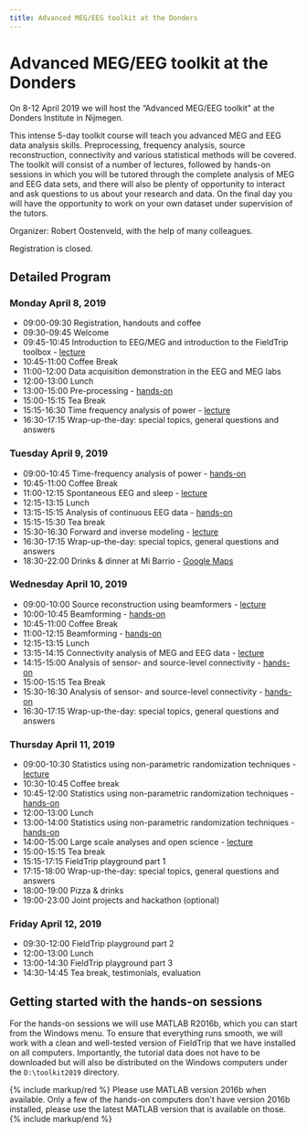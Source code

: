 ```yaml
---
title: Advanced MEG/EEG toolkit at the Donders
---
```


# Advanced MEG/EEG toolkit at the Donders

On 8-12 April 2019 we will host the “Advanced MEG/EEG toolkit” at the Donders Institute in Nijmegen.

This intense 5-day toolkit course will teach you advanced MEG and EEG data analysis skills. Preprocessing, frequency analysis, source reconstruction, connectivity and various statistical methods will be covered. The toolkit will consist of a number of lectures, followed by hands-on sessions in which you will be tutored through the complete analysis of MEG and EEG data sets, and there will also be plenty of opportunity to interact and ask questions to us about your research and data. On the final day you will have the opportunity to work on your own dataset under supervision of the tutors.

Organizer: Robert Oostenveld, with the help of many colleagues.

Registration is closed.

## Detailed Program

### Monday April 8, 2019

- 09:00-09:30 Registration, handouts and coffee
- 09:30-09:45 Welcome
- 09:45-10:45 Introduction to EEG/MEG and introduction to the FieldTrip toolbox - [lecture](/assets/pdf/workshop/toolkit2019/introduction.pdf)
- 10:45-11:00 Coffee Break
- 11:00-12:00 Data acquisition demonstration in the EEG and MEG labs
- 12:00-13:00 Lunch
- 13:00-15:00 Pre-processing - [hands-on](/tutorial/eventrelatedaveraging)
- 15:00-15:15 Tea Break
- 15:15-16:30 Time frequency analysis of power - [lecture](/assets/pdf/workshop/toolkit2019/frequency.pdf)
- 16:30-17:15 Wrap-up-the-day: special topics, general questions and answers

### Tuesday April 9, 2019

- 09:00-10:45 Time-frequency analysis of power - [hands-on](/tutorial/timefrequencyanalysis)
- 10:45-11:00 Coffee Break
- 11:00-12:15 Spontaneous EEG and sleep - [lecture](/assets/pdf/workshop/toolkit2019/sleep.pdf)
- 12:15-13:15 Lunch
- 13:15-15:15 Analysis of continuous EEG data - [hands-on](/tutorial/sleep)
- 15:15-15:30 Tea break
- 15:30-16:30 Forward and inverse modeling - [lecture](/assets/pdf/workshop/toolkit2019/forward_inverse.pdf)
- 16:30-17:15 Wrap-up-the-day: special topics, general questions and answers
- 18:30-22:00 Drinks & dinner at Mi Barrio - [Google Maps](https://goo.gl/maps/ZH9YuKnEZ3C2)

### Wednesday April 10, 2019

- 09:00-10:00 Source reconstruction using beamformers - [lecture](/assets/pdf/workshop/toolkit2019/beamformer.pdf)
- 10:00-10:45 Beamforming - [hands-on](/tutorial/beamformer)
- 10:45-11:00 Coffee Break
- 11:00-12:15 Beamforming - [hands-on](/tutorial/beamformer)
- 12:15-13:15 Lunch
- 13:15-14:15 Connectivity analysis of MEG and EEG data - [lecture](/assets/pdf/workshop/toolkit2019/connectivity.pdf)
- 14:15-15:00 Analysis of sensor- and source-level connectivity - [hands-on](/tutorial/connectivity)
- 15:00-15:15 Tea Break
- 15:30-16:30 Analysis of sensor- and source-level connectivity - [hands-on](/tutorial/connectivity)
- 16:30-17:15 Wrap-up-the-day: special topics, general questions and answers

### Thursday April 11, 2019

- 09:00-10:30 Statistics using non-parametric randomization techniques - [lecture](/assets/pdf/workshop/toolkit2019/statistics.pdf)
- 10:30-10:45 Coffee break
- 10:45-12:00 Statistics using non-parametric randomization techniques - [hands-on](/tutorial/cluster_permutation_timelock)
- 12:00-13:00 Lunch
- 13:00-14:00 Statistics using non-parametric randomization techniques - [hands-on](/tutorial/cluster_permutation_timelock)
- 14:00-15:00 Large scale analyses and open science - [lecture](/assets/pdf/workshop/toolkit2019/openscience.pdf)
- 15:00-15:15 Tea break
- 15:15-17:15 FieldTrip playground part 1
- 17:15-18:00 Wrap-up-the-day: special topics, general questions and answers
- 18:00-19:00 Pizza & drinks
- 19:00-23:00 Joint projects and hackathon (optional)

### Friday April 12, 2019

- 09:30-12:00 FieldTrip playground part 2
- 12:00-13:00 Lunch
- 13:00-14:30 FieldTrip playground part 3
- 14:30-14:45 Tea break, testimonials, evaluation

## Getting started with the hands-on sessions

For the hands-on sessions we will use MATLAB R2016b, which you can start from the Windows menu. To ensure that everything runs smooth, we will work with a clean and well-tested version of FieldTrip that we have installed on all computers. Importantly, the tutorial data does not have to be downloaded but will also be distributed on the Windows computers under the `D:\toolkit2019` directory.

{% include markup/red %}
Please use MATLAB version 2016b when available. Only a few of the hands-on computers don't have version 2016b installed, please use the latest MATLAB version that is available on those.
{% include markup/end %}
